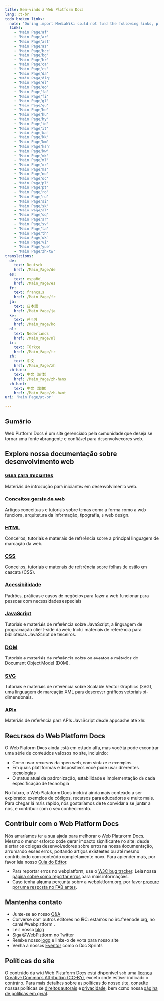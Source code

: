 ```yaml
---
title: Bem-vindo à Web Platform Docs
lang: pt-br
todo_broken_links:
  note: 'During import MediaWiki could not find the following links, please fix and adjust this list.'
  links:
    - 'Main Page/af'
    - 'Main Page/ar'
    - 'Main Page/ast'
    - 'Main Page/az'
    - 'Main Page/bcc'
    - 'Main Page/bg'
    - 'Main Page/br'
    - 'Main Page/ca'
    - 'Main Page/cs'
    - 'Main Page/da'
    - 'Main Page/diq'
    - 'Main Page/el'
    - 'Main Page/eo'
    - 'Main Page/fa'
    - 'Main Page/fi'
    - 'Main Page/gl'
    - 'Main Page/gu'
    - 'Main Page/he'
    - 'Main Page/hu'
    - 'Main Page/hy'
    - 'Main Page/id'
    - 'Main Page/it'
    - 'Main Page/ka'
    - 'Main Page/kk'
    - 'Main Page/km'
    - 'Main Page/ksh'
    - 'Main Page/kw'
    - 'Main Page/mk'
    - 'Main Page/ml'
    - 'Main Page/mr'
    - 'Main Page/ms'
    - 'Main Page/no'
    - 'Main Page/oc'
    - 'Main Page/pl'
    - 'Main Page/pt'
    - 'Main Page/ro'
    - 'Main Page/ru'
    - 'Main Page/si'
    - 'Main Page/sk'
    - 'Main Page/sl'
    - 'Main Page/sq'
    - 'Main Page/sr'
    - 'Main Page/sv'
    - 'Main Page/ta'
    - 'Main Page/th'
    - 'Main Page/uk'
    - 'Main Page/vi'
    - 'Main Page/yue'
    - 'Main Page/zh-tw'
translations:
  de:
    text: Deutsch
    href: /Main_Page/de
  es:
    text: español
    href: /Main_Page/es
  fr:
    text: français
    href: /Main_Page/fr
  ja:
    text: 日本語
    href: /Main_Page/ja
  ko:
    text: 한국어
    href: /Main_Page/ko
  nl:
    text: Nederlands
    href: /Main_Page/nl
  tr:
    text: Türkçe
    href: /Main_Page/tr
  zh:
    text: 中文
    href: /Main_Page/zh
  zh-hans:
    text: 中文（简体）‎
    href: /Main_Page/zh-hans
  zh-hant:
    text: 中文（繁體）‎
    href: /Main_Page/zh-hant
uri: 'Main Page/pt-br'

---
```

## <span>Sumário</span>

Web Platform Docs é um site gerenciado pela comunidade que deseja se tornar uma fonte abrangente e confiável para desenvolvedores web.

## <span>Explore nossa documentação sobre desenvolvimento web</span>

### <span>[Guia para Iniciantes](/beginners)</span>

Materiais de introdução para iniciantes em desenvolvimento web.

### <span>[Conceitos gerais de web](/concepts)</span>

Artigos conceituais e tutoriais sobre temas como a forma como a web funciona, arquitetura da informação, tipografia, e web design.

### <span>[HTML](/html)</span>

Conceitos, tutoriais e materiais de referência sobre a principal linguagem de marcação da web.

### <span>[CSS](/css)</span>

Conceitos, tutoriais e materiais de referência sobre folhas de estilo em cascata (<abbr>CSS</abbr>).

### <span>[Acessibilidade](/concepts/accessibility)</span>

Padrões, práticas e casos de negócios para fazer a web funcionar para pessoas com necessidades especiais.

### <span>[JavaScript](/javascript)</span>

Tutoriais e materiais de referência sobre JavaScript, a linguagem de programação client-side da web; Inclui materiais de referência para bibliotecas JavaScript de terceiros.

### <span>[DOM](/dom)</span>

Tutoriais e materiais de referência sobre os eventos e métodos do Document Object Model (<abbr>DOM</abbr>).

### <span>[SVG](/svg)</span>

Tutoriais e materiais de referência sobre Scalable Vector Graphics (<abbr>SVG</abbr>), uma linguagem de marcação XML para descrever gráficos vetoriais bi-dimensionais.

### <span>[APIs](/apis)</span>

Materiais de referência para APIs JavaScript desde appcache até xhr.

## <span>Recursos do Web Platform Docs</span>

O Web Plaform Docs ainda está em estado alfa, mas você já pode encontrar uma série de conteúdos valiosos no site, incluindo:

-   Como usar recursos da open web, com sintaxe e exemplos
-   Em quais plataformas e dispositivos você pode usar diferentes tecnologias
-   O status atual da padronização, estabilidade e implementação de cada especificação de tecnologia

No futuro, o Web Plataform Docs incluirá ainda mais conteúdo a ser explorado: exemplos de códigos, recursos para educadores e muito mais. Para chegar lá mais rápido, nós gostaríamos de te convidar a se juntar a nós, e contribuir com o seu conhecimento.

## <span>Contribuir com o Web Platform Docs</span>

Nós amaríamos ter a sua ajuda para melhorar o Web Plataform Docs. Mesmo o menor esforço pode gerar impacto significante no site; desde alertar os colegas desenvolvedores sobre erros na nossa documentação, arrumando esses erros, portando artigos existentes ou até mesmo contribuindo com conteúdo completamente novo. Para aprender mais, por favor leia nosso [Guia do Editor](/WPD:Getting_Started).

-   Para reportar erros no webplatform, use o [W3C bug tracker](https://www.w3.org/Bugs/Public/enter_bug.cgi?product=webplatform.org). Leia nossa [página sobre como reportar erros](http://docs.webplatform.org/wiki/WPD:Filing_Bugs) para mais informações.
-   Caso tenha alguma pergunta sobre a webplatform.org, por favor [procure por uma resposta no FAQ antes](/WPD:FAQ).

## <span>Mantenha contato</span>

-   Junte-se ao nosso [Q&A](http://talk.webplatform.org/forums/)
-   Converse com outros editores no <abbr>IRC</abbr>: estamos no irc.freenode.org, no canal \#webplatform .
-   Leia nosso [blog](http://blog.webplatform.org/)
-   Siga [@WebPlatform](https://twitter.com/webplatform) no Twitter
-   Remixe nosso [logo](http://webplatform.org/logo) e linke-o de volta para nosso site
-   Venha a nossos [Eventos](/WPD:Community/Community_Events) como o Doc Sprints.

## <span>Políticas do site</span>

O conteúdo da wiki Web Plataform Docs está disponível sob uma [licença Creative Commons Attribution (CC-BY)](/Template:CC-by-3.0), exceto onde estiver indicado o contrário. Para mais detalhes sobre as políticas do nosso site, consulte nossas políticas de [direitos autorais](/WPD:Copyright) e [privacidade](/WPD:Privacy), bem como nossa [página de políticas em geral](/WPD:Policy).